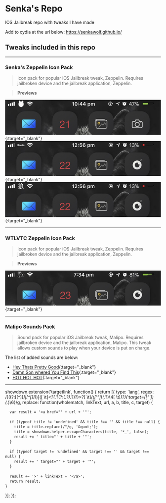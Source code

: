 # Senka's Repo
IOS Jailbreak repo with tweaks I have made

Add to cydia at the url below:
https://senkawolf.github.io/

## Tweaks included in this repo

___
### Senka's Zeppelin Icon Pack
> Icon pack for popular iOS Jailbreak tweak, Zeppelin. Requires jailbroken device and the jailbreak application, Zeppelin.

> **Previews**

![Wolf Preview](https://github.com/SenkaWolf/senkawolf.github.io/blob/master/Screenshots/wolf.png?raw=true){:target="_blank"}
![Senka Preview](https://github.com/SenkaWolf/senkawolf.github.io/blob/master/Screenshots/senka.png?raw=true){:target="_blank"}
![JapChar Preview](https://github.com/SenkaWolf/senkawolf.github.io/blob/master/Screenshots/JapChar.png?raw=true){:target="_blank"}
___
### WTLVTC Zeppelin Icon Pack
> Icon pack for popular iOS Jailbreak tweak, Zeppelin. Requires jailbroken device and the jailbreak application, Zeppelin.

> **Previews**

![WTLogo Preview](https://github.com/SenkaWolf/senkawolf.github.io/blob/master/Screenshots/WTLLogo.png?raw=true){:target="_blank"}
___
### Malipo Sounds Pack
> Sound pack for popular iOS Jailbreak tweak, Malipo. Requires jailbroken device and the jailbreak application, Malipo. This tweak allows custom sounds to play when your device is put on charge.

The list of added sounds are below:
* [Hey Thats Pretty Good](https://youtu.be/nKV1RIX-o1k){:target="_blank"}
* [Damn Son whered You Find This](https://youtu.be/z8RkR4rd7dM){:target="_blank"}
* [HOT HOT HOT](https://youtu.be/vFrNxJoB768){:target="_blank"}
___

showdown.extension('targetlink', function() {
  return [{
    type: 'lang',
    regex: /\[((?:\[[^\]]*]|[^\[\]])*)]\([ \t]*<?(.*?(?:\(.*?\).*?)?)>?[ \t]*((['"])(.*?)\4[ \t]*)?\)\{\:target=(["'])(.*)\6}/g,
    replace: function(wholematch, linkText, url, a, b, title, c, target) {

      var result = '<a href="' + url + '"';

      if (typeof title != 'undefined' && title !== '' && title !== null) {
        title = title.replace(/"/g, '&quot;');
        title = showdown.helper.escapeCharacters(title, '*_', false);
        result += ' title="' + title + '"';
      }

      if (typeof target != 'undefined' && target !== '' && target !== null) {
        result += ' target="' + target + '"';
      }

      result += '>' + linkText + '</a>';
      return result;
    }
  }];
});
